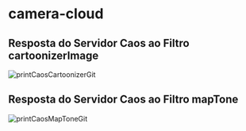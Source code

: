 # camera-cloud

## Resposta do Servidor Caos ao Filtro cartoonizerImage
![printCaosCartoonizerGit](https://user-images.githubusercontent.com/3067971/59472171-fc4df100-8e13-11e9-8399-58d08b7fb6c5.png)

## Resposta do Servidor Caos ao Filtro mapTone
![printCaosMapToneGit](https://user-images.githubusercontent.com/3067971/59472172-fc4df100-8e13-11e9-9e6d-29cf07f844d5.png)
